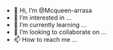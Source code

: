 - 👋 Hi, I’m @Mcqueen-arrasa
- 👀 I’m interested in ...
- 🌱 I’m currently learning ...
- 💞️ I’m looking to collaborate on ...
- 📫 How to reach me ...

<!---
Mcqueen-arrasa/Mcqueen-arrasa is a ✨ special ✨ repository because its `README.md` (this file) appears on your GitHub profile.
You can click the Preview link to take a look at your changes.
--->
